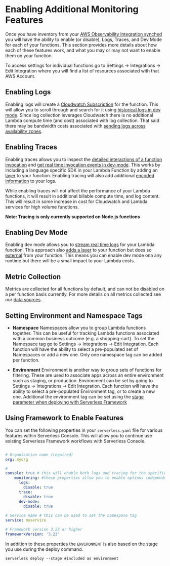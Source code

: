 <!--
title: Enabling Additional Monitoring Features
menuText:   Enabling Additional Monitoring Features Monitoring Features
description: Enabling Monitoring Features
menuOrder: 4
-->

#   Enabling Additional Monitoring Features
Once you have inventory from your [AWS Observability Integration synched](./index.md#inventory-synching) you will have the ability to enable (or disable), Logs, Traces, and Dev Mode 
for each of your functions. This section provides more details about how each of these features work,
and what you may or may not want to enable them on your function. 

To access settings for individual functions go to Settings -> Integrations -> Edit Integration where you will find a list of resources associated with that AWS Account. 

## Enabling Logs
Enabling logs will create a [Cloudwatch Subscription](../glossary.md#cloudwatch-subscriptions) for the function. This will allow you to scroll through and search for it using [historical logs in dev mode](../product/logs.md#recent-logs). Since log collection leverages Cloudwatch there is no additional Lambda compute time (and cost) associated with log collection. That said there may be bandwidth costs associated with [sending logs across availability zones](../faq.md#adding-the-aws-observability-integration).


## Enabling Traces
Enabling traces allows you to inspect the [detailed interactions of a function invocation](../product/traces.md) and [get real time invocation events in dev-mode](../product/logs.md#real-time-invocation-events). This works by including a language specific SDK in your Lambda Function by adding an [layer](../glossary.md#lambda-layer) to your function. Enabling tracing will also add additional [encoded information](./data-sources-and-roles.md#encoded-log-information) to your logs.

While enabling traces will not affect the performance of your Lambda functions, it will result in additional billable compute time, and log content. This will result in some increase in cost for Cloudwatch and Lambda services for high volume functions. 

**Note: Tracing is only currently supported on Node.js functions**

## Enabling Dev Mode
Enabling dev mode allows you to [stream real time logs](../product/logs.md#real-time-logging) for your Lambda function. This approach also [adds a layer](../glossary.md#lambda-layer) to your function but does so [external](data-sources-and-roles.md#external-extension) from your function. This means you can enable dev mode ona any runtime but there will be a small impact to your Lambda costs. 

## Metric Collection
Metrics are collected for all functions by default, and can not be disabled on a per function basis
currently. For more details on all metrics collected see our [data sources](./data-sources-and-roles.md#metric-streams).

## Setting Environment and Namespace Tags
- **Namespace** Namespaces allow you to group Lambda functions together. This can be useful
for tracking Lambda functions associated with a common business outcome (e.g. a shopping-cart). To 
set the Namespace tag go to Settings -> Integrations -> Edit Integration. Each function will have
the ability to select a pre-populated set of Namespaces or add a new one. Only one namespace tag
can be added per function. 

- **Environment** Environment is another way to group sets of functions for filtering. These are used to associate apps across an entire environment such as staging, or production. Environment
can be set by going to Settings -> Integrations -> Edit Integration. Each function will have the ability to select a pre-populated Environment tag, or to create a new one. Additional the environment
tag can be set using the [stage parameter when deploying with Serverless Framework](../integrations/enable-monitoring-features.md#using-framework-to-enable-your-function)


## Using Framework to Enable Features
You can set the following properties in your `serverless.yaml` file
for various features within Serverless Console.  This will allow you to continue 
use existing Serverless Framework workflows with Serverless Console.


```yaml

# Organization name (required)
org: myorg

# 
console: true # this will enable both logs and tracing for the specified function
    monitoring: #these properties allow you to enable options independently
      logs: 
        disable: true
      trace:
        disable: true
      dev-mode:
        disable: true
      
# Service name # this can be used to set the namespace tag
service: myservice

# Framework version 3.23 or higher
frameworkVersion: '3.23'
```

In addition to these properties the `ENVIRONMENT` is also based
on the stage you use during the deploy command. 

```text
serverless deploy --stage #included as environment
```
